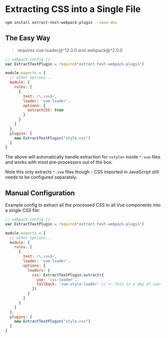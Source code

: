 # Extracting CSS into a Single File

``` bash
npm install extract-text-webpack-plugin --save-dev
```

## The Easy Way

> requires vue-loader@^12.0.0 and webpack@^2.0.0

``` js
// webpack.config.js
var ExtractTextPlugin = require("extract-text-webpack-plugin")

module.exports = {
  // other options...
  module: {
    rules: [
      {
        test: /\.vue$/,
        loader: 'vue-loader',
        options: {
          extractCSS: true
        }
      }
    ]
  },
  plugins: [
    new ExtractTextPlugin("style.css")
  ]
}
```

The above will automatically handle extraction for `<style>` inside `*.vue` files and works with most pre-processors out of the box.

Note this only extracts `*.vue` files though - CSS imported in JavaScript still needs to be configured separately.

## Manual Configuration

Example config to extract all the processed CSS in all Vue components into a single CSS file:

``` js
// webpack.config.js
var ExtractTextPlugin = require("extract-text-webpack-plugin")

module.exports = {
  // other options...
  module: {
    rules: [
      {
        test: /\.vue$/,
        loader: 'vue-loader',
        options: {
          loaders: {
            css: ExtractTextPlugin.extract({
              use: 'css-loader',
              fallback: 'vue-style-loader' // <- this is a dep of vue-loader, so no need to explicitly install if using npm3
            })
          }
        }
      }
    ]
  },
  plugins: [
    new ExtractTextPlugin("style.css")
  ]
}
```
